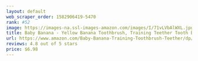 ```yaml
---
layout: default 
﻿web_scraper_order: 1582906419-5470
rank: #52
image: https://images-na.ssl-images-amazon.com/images/I/71vLVbAlWXL.jpg
title: Baby Banana - Yellow Banana Toothbrush, Training Teether Tooth Brush for Infant, Baby, and Toddler
url: https://www.amazon.com/Baby-Banana-Training-Toothbrush-Teether/dp/B002QYW8LW/ref=zg_mw_baby-products_52?_encoding=UTF8&psc=1&refRID=DDWM5Y6YAF3RS98T1NAA
reviews: 4.8 out of 5 stars
price: $6.98 
---
```


